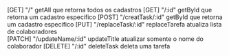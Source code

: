 [GET] "/" getAll que retorna todos os cadastros
[GET] "/:id" getById que retorna um cadastro especifico 
[POST] "/creatTask/:id" getById que retorna um cadastro especifico 
[PUT] "/replaceTask/:id" replaceTarefa atualiza lista de colaboradores  
[PATCH] "/updateName/:id" updateTitle atualizar somente o nome do colaborador
[DELETE] "/:id" deleteTask deleta uma tarefa